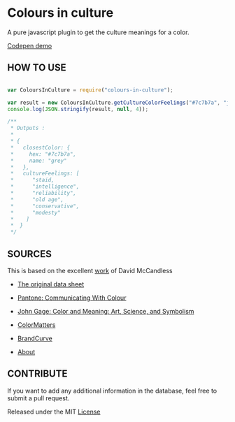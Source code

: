 Colours in culture
=====================


A pure javascript plugin to get the culture meanings for a color.

[Codepen demo](http://codepen.io/tfrere/pen/VpMWwv)


HOW TO USE
------------


```javascript

var ColoursInCulture = require("colours-in-culture");

var result = new ColoursInCulture.getCultureColorFeelings("#7c7b7a", "japanese");
console.log(JSON.stringify(result, null, 4));

/**
 * Outputs :
 *
 * {
 *   closestColor: {
 *     hex: "#7c7b7a",
 *     name: "grey"
 *   },
 *   cultureFeelings: [
 *      "staid,
 *      "intelligence",
 *      "reliability",
 *      "old age",
 *      "conservative",
 *      "modesty"
 *    ]
 *  }
 */


```


SOURCES
------------


This is based on the excellent [work](http://www.informationisbeautiful.net/visualizations/colours-in-cultures/) of David McCandless

* [The original data sheet](https://docs.google.com/spreadsheets/d/1kdEOmMxo-Shy2gGlUpPe_Low3s27ZXIw15hybMmtMDU/edit#gid=0) 

* [Pantone: Communicating With Colour](http://www.amazon.com/exec/obidos/ASIN/0966638328/titb-20/)
* [John Gage: Color and Meaning: Art, Science, and Symbolism](http://www.amazon.com/exec/obidos/ASIN/0520226119/titb-20/)
* [ColorMatters](http://www.colormatters.com/search.html)
* [BrandCurve](http://www.brandcurve.com/color-meanings-around-the-world/)
* [About](http://webdesign.about.com/od/color/a/bl_colorculture.htm)


CONTRIBUTE
---------------

If you want to add any additional information in the database, feel free to submit a pull request. 



Released under the MIT [License](http://github.com/tfrere/colours-in-culture/blob/master/LICENCE)
